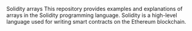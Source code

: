 Solidity arrays
This repository provides examples and explanations of arrays in the Solidity programming language. Solidity is a high-level language used for writing smart contracts on the Ethereum blockchain.
